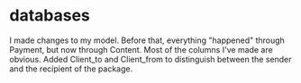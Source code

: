 # databases
I made changes to my model. Before that, everything "happened" through Payment, but now through Content.
Most of the columns I've made are obvious. Added Client_to and Client_from to distinguish between the sender and the recipient of the package.
